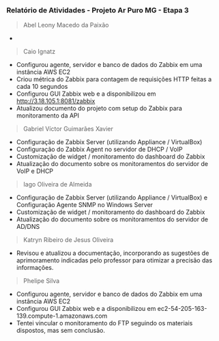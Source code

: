 ### Relatório de Atividades - Projeto Ar Puro MG - Etapa 3

> Abel Leony Macedo da Paixão
-

> Caio Ignatz

- Configurou agente, servidor e banco de dados do Zabbix em uma instância AWS EC2
- Criou métrica do Zabbix para contagem de requisições HTTP feitas a cada 10 segundos
- Configurou GUI Zabbix web e a disponibilizou em http://3.18.105.1:8081/zabbix
- Atualizou documento do projeto com setup do Zabbix para monitoramento da API

> Gabriel Víctor Guimarães Xavier

- Configuração de Zabbix Server (utilizando Appliance / VirtualBox)
- Configuração do Zabbix Agent no servidor de DHCP / VoIP
- Customização de widget / monitoramento do dashboard do Zabbix
- Atualização do documento sobre os monitoramentos do servidor de VoIP e DHCP

> Iago Oliveira de Almeida

- Configuração de Zabbix Server (utilizando Appliance / VirtualBox) e Configuração Agente SNMP no Windows Server
- Customização de widget / monitoramento do dashboard do Zabbix
- Atualização do documento sobre os monitoramentos do servidor de AD/DNS

> Katryn Ribeiro de Jesus Oliveira

- Revisou e atualizou a documentação, incorporando as sugestões de aprimoramento indicadas pelo professor para 
otimizar a precisão das informações.

> Phelipe Silva
- Configurou agente, servidor e banco de dados do Zabbix em uma instância AWS EC2
- Configurou GUI Zabbix web e a disponibilizou em ec2-54-205-163-139.compute-1.amazonaws.com
- Tentei vincular o monitoramento do FTP seguindo os materiais dispostos, mas sem conclusão.
